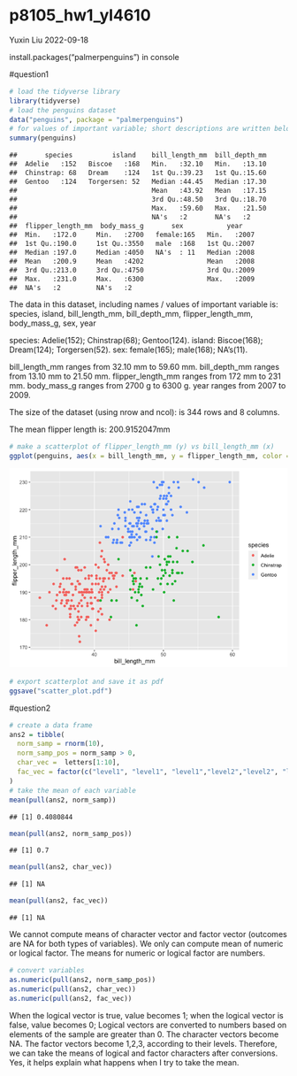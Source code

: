 p8105_hw1_yl4610
================
Yuxin Liu
2022-09-18

install.packages(“palmerpenguins”) in console

\#question1

``` r
# load the tidyverse library 
library(tidyverse)
# load the penguins dataset
data("penguins", package = "palmerpenguins")
# for values of important variable; short descriptions are written below 
summary(penguins)
```

    ##       species          island    bill_length_mm  bill_depth_mm  
    ##  Adelie   :152   Biscoe   :168   Min.   :32.10   Min.   :13.10  
    ##  Chinstrap: 68   Dream    :124   1st Qu.:39.23   1st Qu.:15.60  
    ##  Gentoo   :124   Torgersen: 52   Median :44.45   Median :17.30  
    ##                                  Mean   :43.92   Mean   :17.15  
    ##                                  3rd Qu.:48.50   3rd Qu.:18.70  
    ##                                  Max.   :59.60   Max.   :21.50  
    ##                                  NA's   :2       NA's   :2      
    ##  flipper_length_mm  body_mass_g       sex           year     
    ##  Min.   :172.0     Min.   :2700   female:165   Min.   :2007  
    ##  1st Qu.:190.0     1st Qu.:3550   male  :168   1st Qu.:2007  
    ##  Median :197.0     Median :4050   NA's  : 11   Median :2008  
    ##  Mean   :200.9     Mean   :4202                Mean   :2008  
    ##  3rd Qu.:213.0     3rd Qu.:4750                3rd Qu.:2009  
    ##  Max.   :231.0     Max.   :6300                Max.   :2009  
    ##  NA's   :2         NA's   :2

The data in this dataset, including names / values of important variable
is: species, island, bill_length_mm, bill_depth_mm, flipper_length_mm,
body_mass_g, sex, year

species: Adelie(152); Chinstrap(68); Gentoo(124). island: Biscoe(168);
Dream(124); Torgersen(52). sex: female(165); male(168); NA’s(11).

bill_length_mm ranges from 32.10 mm to 59.60 mm. bill_depth_mm ranges
from 13.10 mm to 21.50 mm. flipper_length_mm ranges from 172 mm to 231
mm. body_mass_g ranges from 2700 g to 6300 g. year ranges from 2007 to
2009.

The size of the dataset (using nrow and ncol): is 344 rows and 8
columns.

The mean flipper length is: 200.9152047mm

``` r
# make a scatterplot of flipper_length_mm (y) vs bill_length_mm (x)
ggplot(penguins, aes(x = bill_length_mm, y = flipper_length_mm, color = species)) + geom_point() 
```

![](p8105_hw1_yl4610_files/figure-gfm/unnamed-chunk-2-1.png)<!-- -->

``` r
# export scatterplot and save it as pdf 
ggsave("scatter_plot.pdf")
```

\#question2

``` r
# create a data frame
ans2 = tibble(
  norm_samp = rnorm(10),
  norm_samp_pos = norm_samp > 0,
  char_vec =  letters[1:10],
  fac_vec = factor(c("level1", "level1", "level1","level2","level2", "level2", "level3","level3","level3", "level3"), levels = c("level1", "level2", "level3")),
)
# take the mean of each variable 
mean(pull(ans2, norm_samp))
```

    ## [1] 0.4080844

``` r
mean(pull(ans2, norm_samp_pos))
```

    ## [1] 0.7

``` r
mean(pull(ans2, char_vec))
```

    ## [1] NA

``` r
mean(pull(ans2, fac_vec))
```

    ## [1] NA

We cannot compute means of character vector and factor vector (outcomes
are NA for both types of variables). We only can compute mean of numeric
or logical factor. The means for numeric or logical factor are numbers.

``` r
# convert variables
as.numeric(pull(ans2, norm_samp_pos))
as.numeric(pull(ans2, char_vec))
as.numeric(pull(ans2, fac_vec))
```

When the logical vector is true, value becomes 1; when the logical
vector is false, value becomes 0; Logical vectors are converted to
numbers based on elements of the sample are greater than 0. The
character vectors become NA. The factor vectors become 1,2,3, according
to their levels. Therefore, we can take the means of logical and factor
characters after conversions. Yes, it helps explain what happens when I
try to take the mean.
